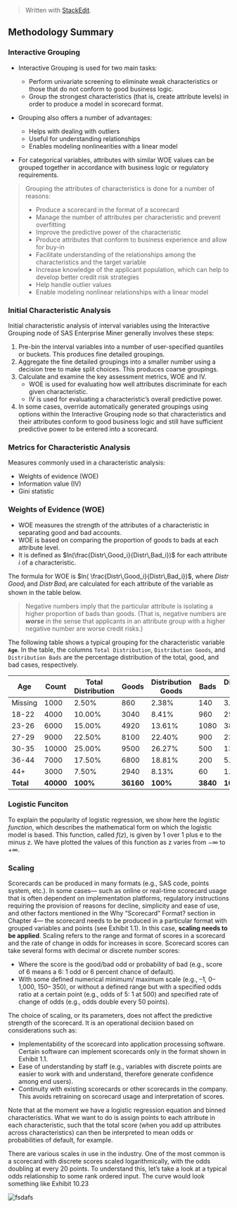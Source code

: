 > Written with [StackEdit](https://stackedit.io/).

## Methodology Summary

### Interactive Grouping

- Interactive Grouping is used for two main tasks:
	- Perform univariate screening to eliminate weak characteristics or those that do not conform to good business logic.
	- Group the strongest characteristics (that is, create attribute levels) in order to produce a model in scorecard format.

- Grouping also offers a number of advantages:
	- Helps with dealing with outliers
	- Useful for understanding relationships
	- Enables modeling nonlinearities with a linear model

- For categorical variables, attributes with similar WOE values can be grouped together in accordance with business logic or regulatory requirements.

> Grouping the attributes of characteristics is done for a number of reasons:
> -  Produce a scorecard in the format of a scorecard
> - Manage the number of attributes per characteristic and prevent overfitting
> - Improve the predictive power of the characteristic
> - Produce attributes that conform to business experience and allow for buy-in
> - Facilitate understanding of the relationships among the characteristics and the target variable
> - Increase knowledge of the applicant population, which  can help to develop better credit risk strategies
> - Help  handle outlier values
>  - Enable modeling nonlinear relationships with a linear model

### Initial Characteristic Analysis
Initial characteristic analysis of interval variables using the Interactive Grouping node of SAS Enterprise Miner
generally involves these steps:
1. Pre-bin the interval variables into a number of user-specified quantiles or buckets. This produces fine
detailed groupings.
2. Aggregate the fine detailed groupings into a smaller number using a decision tree to make split choices. This produces coarse groupings.
3. Calculate and examine the key assessment metrics, WOE and IV.
	- WOE is used for evaluating how well attributes discriminate for each given characteristic.
	- IV is used for evaluating a characteristic’s overall predictive power.
4. In some cases, override automatically generated groupings using options within the Interactive Grouping node so that characteristics and their attributes conform to good business logic and still have sufficient predictive power to be entered into a scorecard.

### Metrics for Characteristic Analysis
Measures commonly used in a characteristic analysis:
- Weights of evidence (WOE)
-  Information value (IV)
-  Gini statistic

### Weights of Evidence (WOE)
- WOE measures the strength of the attributes of a characteristic in separating good and bad accounts.
- WOE is based on comparing the proportion of goods to bads at each attribute level.
- It is defined as $ln(\frac{Distr\,Good_i}{Distr\,Bad_i})$ for each attribute $i$ of a characteristic.

The formula for WOE is  $ln( \frac{Distr\,Good_i}{Distr\,Bad_i})$, where $Distr\,Good_i$ and $Distr\,Bad_i$ are calculated for each attribute of the variable as shown in the table below.

>Negative numbers imply that the particular attribute is isolating a higher proportion of bads than
goods. (That is, negative numbers are ***worse*** in the sense that applicants in an attribute group with
a higher negative number are worse credit risks.)

The following table shows a typical grouping for the characteristic variable **`Age`**. In the table, the columns
`Total Distribution`, `Distribution Goods`, and `Distribution Bads` are the percentage distribution of the total,
good, and bad cases, respectively.

|Age|Count|Total Distribution|Goods|Distribution Goods|Bads  |Distribution Bads|Bad Rate|WOE  |
|--------|------|-----|-------|-------------------|------|------------------|---------|-----|
|Missing|1000|2.50%              |860|2.38%              |140|3.65%             |14.00%   |-0.43|
|18-22|4000|10.00%             |3040|8.41%              |960|25.00%            |24.00%   |-1.09|
|23-26|6000|15.00%             |4920|13.61%             |1080|38.13%            |18.00%   |-0.73|
|27-29|9000|22.50%             |8100|22.40%             |900|23.44%            |10.00%   |-0.05|
|30-35|10000|25.00%             |9500|26.27%             |500|13.02%            |5.00%    |0.70 |
|36-44|7000|17.50%             |6800|18.81%             |200|5.21%             |2.86%    |1.28 |
|44+|3000|7.50%              |2940|8.13%              |60|1.56%             |2.00%    |1.65 |
|**Total**|**40000**|**100%**               |**36160**|**100%**     |**3840**|**100%** |**9.60%**    |

### Logistic Funciton

To explain the popularity of logistic regression, we show here the *logistic function*, which describes the mathematical form on which the logistic model is based. This function, called $f(z)$, is given by 1 over 1 plus e to the minus z. We have plotted the values of this function as z varies from $-\infty$ to $+\infty$.

### Scaling

Scorecards can be produced in many formats (e.g., SAS code, points system, etc.). In some cases— such as online or real-time scorecard usage that is often dependent on implementation platforms, regulatory instructions requiring the provision of reasons for decline, simplicity and ease of use, and other factors mentioned in the Why “Scorecard” Format? section in Chapter 4— the scorecard needs to be produced in a particular format with grouped variables and points (see Exhibit 1.1). In this case, **scaling needs to be applied**. Scaling refers to the range and format of scores in a scorecard and the rate of change in odds for increases in score. Scorecard scores can take several forms with decimal or discrete number scores:

- Where the score is the good/bad odd or probability of bad (e.g., score of 6 means a 6: 1 odd or 6 percent chance of default). 
- With some defined numerical minimum/ maximum scale (e.g., –1, 0– 1,000, 150– 350), or without a defined range but with a specified odds ratio at a certain point (e.g., odds of 5: 1 at 500) and specified rate of change of odds (e.g., odds double every 50 points).

The choice of scaling, or its parameters, does not affect the predictive strength of the scorecard. It is an operational decision based on considerations such as:

- Implementability of the scorecard into application processing software. Certain software can implement scorecards only in the format shown in Exhibit 1.1. 
- Ease of understanding by staff (e.g., variables with discrete points are easier to work with and understand, therefore generate confidence among end users). 
- Continuity with existing scorecards or other scorecards in the company. This avoids retraining on scorecard usage and interpretation of scores.

Note that at the moment we have a logistic regression equation and binned characteristics. What we want to do is assign points to each attribute in each characteristic, such that the total score (when you add up attributes across characteristics) can then be interpreted to mean odds or probabilities of default, for example.

There are various scales in use in the industry. One of the most common is a scorecard with discrete scores scaled logarithmically, with the odds doubling at every 20 points. To understand this, let’s take a look at a typical odds relationship to some rank ordered input. The curve would look something like Exhibit 10.23

![fsdafs](https://nbviewer.jupyter.org/github/markeyser/Data-Science-Cookbook/blob/master/Statistical-Analysis/Scorecards/imgs/figure-10.23.png)











<!--stackedit_data:
eyJoaXN0b3J5IjpbLTM0NzI4ODczLC02NTgxNjkyOTEsLTE0OD
E2MDk3NjcsMTQyOTk5MTc0Niw1MzY5NDk2NjAsLTEyNTI2NTc3
MiwxMDY3ODI4NzU2LC0yMTIyNjg0NjE2LC0xNjkxNDgyNjI2LC
0yNjE0MDM1NjgsMjAyMTE4MTE2Nl19
-->